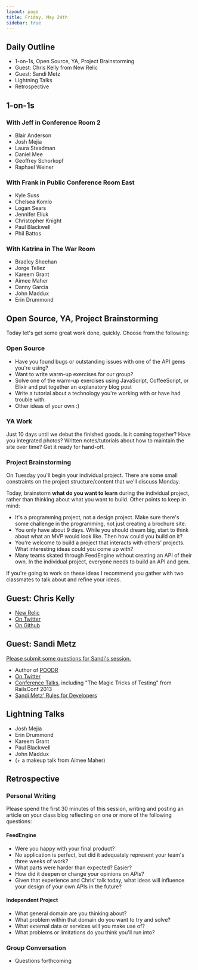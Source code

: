 ```yaml
---
layout: page
title: Friday, May 24th
sidebar: true
---
```


## Daily Outline

* 1-on-1s, Open Source, YA, Project Brainstorming
* Guest: Chris Kelly from New Relic
* Guest: Sandi Metz
* Lightning Talks
* Retrospective

## 1-on-1s

### With Jeff in Conference Room 2

* Blair Anderson
* Josh Mejia
* Laura Steadman
* Daniel Mee
* Geoffrey Schorkopf
* Raphael Weiner

### With Frank in Public Conference Room East

* Kyle Suss
* Chelsea Komlo
* Logan Sears
* Jennifer Eliuk
* Christopher Knight
* Paul Blackwell
* Phil Battos

### With Katrina in The War Room

* Bradley Sheehan
* Jorge Tellez
* Kareem Grant
* Aimee Maher
* Danny Garcia
* John Maddux
* Erin Drummond

## Open Source, YA, Project Brainstorming

Today let's get some great work done, quickly. Choose from the following:

### Open Source

* Have you found bugs or outstanding issues with one of the API gems you're using?
* Want to write warm-up exercises for our group?
* Solve one of the warm-up exercises using JavaScript, CoffeeScript, or Elixir and put together an explanatory blog post
* Write a tutorial about a technology you're working with or have had trouble with.
* Other ideas of your own :)

### YA Work

Just 10 days until we debut the finished goods. Is it coming together? Have you integrated photos? Written notes/tutorials about how to maintain the site over time? Get it ready for hand-off.

### Project Brainstorming

On Tuesday you'll begin your individual project. There are some small constraints on the project structure/content that we'll discuss Monday.

Today, brainstorm **what do you want to learn** during the individual project, rather than thinking about what you want to build. Other points to keep in mind:

* It's a programming project, not a design project. Make sure there's some challenge in the programming, not just creating a brochure site.
* You only have about 9 days. While you should dream big, start to think about what an MVP would look like. Then how could you build on it?
* You're welcome to build a project that interacts with others' projects. What interesting ideas could you come up with?
* Many teams skated through FeedEngine without creating an API of their own. In the individual project, everyone needs to build an API and gem.

If you're going to work on these ideas I recommend you gather with two classmates to talk about and refine your ideas.

## Guest: Chris Kelly

* [New Relic](http://newrelic.com/)
* [On Twitter](https://twitter.com/amateurhuman)
* [On Github](https://github.com/amateurhuman?tab=repositories)

## Guest: Sandi Metz

[Please submit some questions for Sandi's session.](https://www.google.com/moderator/#15/e=20691e&t=20691e.40)

* Author of [POODR](http://www.amazon.com/Practical-Object-Oriented-Design-Ruby-Addison-Wesley/dp/0321721330/ref=sr_1_1?ie=UTF8&qid=1369406235&sr=8-1&keywords=poodr)
* [On Twitter](https://twitter.com/sandimetz)
* [Conference Talks](http://www.confreaks.com/presenters/211-sandi-metz), including "The Magic Tricks of Testing" from RailsConf 2013
* [Sandi Metz' Rules for Developers](http://robots.thoughtbot.com/post/50655960596/sandi-metz-rules-for-developers)

## Lightning Talks

* Josh Mejia
* Erin Drummond
* Kareem Grant
* Paul Blackwell
* John Maddux
* (+ a makeup talk from Aimee Maher)

## Retrospective

### Personal Writing

Please spend the first 30 minutes of this session, writing and posting an article on your class blog reflecting on one or more of the following questions:

#### FeedEngine

* Were you happy with your final product? 
* No application is perfect, but did it adequately represent your team's three weeks of work? 
* What parts were harder than expected? Easier?
* How did it deepen or change your opinions on APIs?
* Given that experience and Chris' talk today, what ideas will influence your design of your own APIs in the future?

#### Independent Project

* What general domain are you thinking about?
* What problem within that domain do you want to try and solve?
* What external data or services will you make use of?
* What problems or limitations do you think you'll run into?

### Group Conversation

* Questions forthcoming
